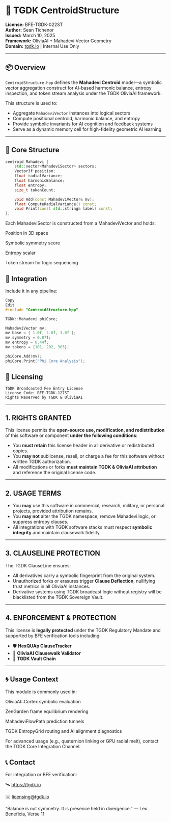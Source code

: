 # 🧠 TGDK CentroidStructure

**License:** BFE-TGDK-022ST  
**Author:** Sean Tichenor  
**Issued:** March 10, 2025  
**Framework:** OliviaAI + Mahadevi Vector Geometry  
**Domain:** [tgdk.io](https://tgdk.io) | Internal Use Only

---

## 📦 Overview

`CentroidStructure.hpp` defines the **Mahadevi Centroid** model—a symbolic vector aggregation construct for AI-based harmonic balance, entropy inspection, and token stream analysis under the TGDK OliviaAI framework.

This structure is used to:
- Aggregate `MahadeviVector` instances into logical sectors
- Compute positional centroid, harmonic balance, and entropy
- Provide symbolic invariants for AI cognition and feedback systems
- Serve as a dynamic memory cell for high-fidelity geometric AI learning

---

## 📐 Core Structure

```cpp
centroid Mahadevi {
    std::vector<MahadeviSector> sectors;
    Vector3f position;
    float radialVariance;
    float harmonicBalance;
    float entropy;
    size_t tokenCount;

    void Add(const MahadeviVector& mv);
    float ComputeRadialVariance() const;
    void Print(const std::string& label) const;
};
```

Each MahadeviSector is constructed from a MahadeviVector and holds:

Position in 3D space

Symbolic symmetry score

Entropy scalar

Token stream for logic sequencing

## 🧩 Integration
Include it in any pipeline:

```cpp
Copy
Edit
#include "CentroidStructure.hpp"

TGDK::Mahadevi phiCore;

MahadeviVector mv;
mv.base = { 1.0f, 2.0f, 3.0f };
mv.symmetry = 0.87f;
mv.entropy = 0.44f;
mv.tokens = {101, 202, 303};

phiCore.Add(mv);
phiCore.Print("Phi Core Analysis");
```
## 🔐 Licensing
```text
TGDK Broadcasted Fee Entry License
License Code: BFE-TGDK-127ST
Rights Reserved by TGDK & OliviaAI
```
---

## 1. RIGHTS GRANTED

This license permits the **open-source use, modification, and redistribution** of this software or component **under the following conditions**:

- You **must retain** this license header in all derivative or redistributed copies.
- You **may not** sublicense, resell, or charge a fee for this software without written TGDK authorization.
- All modifications or forks **must maintain TGDK & OliviaAI attribution** and reference the original license code.

---

## 2. USAGE TERMS

- You **may** use this software in commercial, research, military, or personal projects, provided attribution remains.
- You **may not** alter the TGDK namespace, remove Mahadevi logic, or suppress entropy clauses.
- All integrations with TGDK software stacks must respect **symbolic integrity** and maintain clausewalk fidelity.

---

## 3. CLAUSELINE PROTECTION

The TGDK ClauseLine ensures:

- All derivatives carry a symbolic fingerprint from the original system.
- Unauthorized forks or erasures trigger **Clause Deflection**, nullifying trust metrics in all OliviaAI instances.
- Derivative systems using TGDK broadcast logic without registry will be blacklisted from the TGDK Sovereign Vault.

---

## 4. ENFORCEMENT & PROTECTION

This license is **legally protected** under the TGDK Regulatory Mandate and supported by BFE verification tools including:

- 🛡️ **HexQUAp ClauseTracker**
- 🧠 **OliviaAI Clausewalk Validator**
- 📜 **TGDK Vault Chain**

---
## 🌀 Usage Context
This module is commonly used in:

OliviaAI::Cortex symbolic evaluation

ZenGarden frame equilibrium rendering

MahadeviFlowPath prediction tunnels

TGDK EntropyGrid routing and AI alignment diagnostics

For advanced usage (e.g., quaternion linking or GPU radial melt), contact the TGDK Core Integration Channel.

## 📞 Contact
For integration or BFE verification:

🛰️ https://tgdk.io

✉️ licensing@tgdk.io


“Balance is not symmetry. It is presence held in divergence.”
— Lex Beneficia, Verse 11
